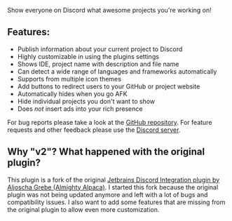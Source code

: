 Show everyone on Discord what awesome projects you're working on!

## Features:
- Publish information about your current project to Discord
- Highly customizable in using the plugins settings
- Shows IDE, project name with description and file name
- Can detect a wide range of languages and frameworks automatically
- Supports from multiple icon themes
- Add buttons to redirect users to your GitHub or project website
- Automatically hides when you go AFK
- Hide individual projects you don't want to show
- Does *not* insert ads into your rich presence

For bug reports please take a look at the [GitHub repository](https://github.com/Azn9/JetBrains-Discord-Integration).
For feature requests and other feedback please use the [Discord server](https://discord.gg/mEDvg6sYp2). 

## Why "v2"? What happened with the original plugin?
This plugin is a fork of the original [Jetbrains Discord Integration plugin by Aljoscha Grebe (Almighty Alpaca)](https://plugins.jetbrains.com/plugin/10233-discord-integration). I started this fork because the original plugin was not being updated anymore and left with a lot of bugs and compatibility issues. I also want to add some features that are missing from the original plugin to allow even more customization.
